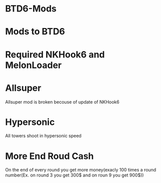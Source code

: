 # BTD6-Mods
# Mods to BTD6
# Required NKHook6 and MelonLoader
# Allsuper
Allsuper mod is broken becouse of update of NKHook6
# Hypersonic
All towers shoot in hypersonic speed
# More End Roud Cash
On the end of every round you get more money(exacly 100 times a round number(Ex. on round 3 you get 300$ and on roun 9 you get 900$))

